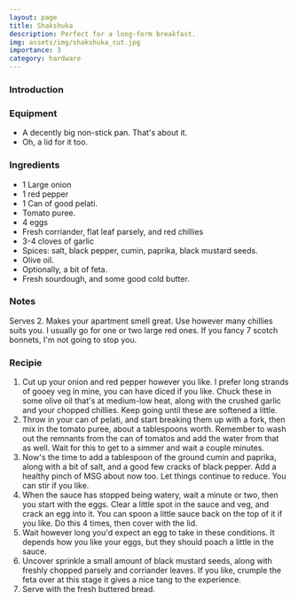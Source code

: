 ```yaml
---
layout: page
title: Shakshuka
description: Perfect for a long-form breakfast.
img: assets/img/shakshuka_cut.jpg
importance: 3
category: hardware
---
```

### Introduction

### Equipment
* A decently big non-stick pan. That's about it.
* Oh, a lid for it too.

### Ingredients
* 1 Large onion
* 1 red pepper
* 1 Can of good pelati.
* Tomato puree.
* 4 eggs
* Fresh corriander, flat leaf parsely, and red chillies
* 3-4 cloves of garlic
* Spices: salt, black pepper, cumin, paprika, black mustard seeds.
* Olive oil.
* Optionally, a bit of feta.
* Fresh sourdough, and some good cold butter.

### Notes
Serves 2. Makes your apartment smell great. Use however many chillies suits you. I usually go for one or two large red ones. If you fancy 7 scotch bonnets, I'm not going to stop you.

### Recipie
1. Cut up your onion and red pepper however you like. I prefer long strands of gooey veg in mine, you can have diced if you like. Chuck these in some olive oil that's at medium-low heat, along with the crushed garlic and your chopped chillies. Keep going until these are softened a little.
2. Throw in your can of pelati, and start breaking them up with a fork, then mix in the tomato puree, about a tablespoons worth. Remember to wash out the remnants from the can of tomatos and add the water from that as well. Wait for this to get to a simmer and wait a couple minutes.
3. Now's the time to add a tablespoon of the ground cumin and paprika, along with a bit of salt, and a good few cracks of black pepper. Add a healthy pinch of MSG about now too. Let things continue to reduce. You can stir if you like.
4. When the sauce has stopped being watery, wait a minute or two, then you start with the eggs. Clear a little spot in the sauce and veg, and crack an egg into it. You can spoon a little sauce back on the top of it if you like. Do this 4 times, then cover with the lid.
5. Wait however long you'd expect an egg to take in these conditions. It depends how you like your eggs, but they should poach a little in the sauce.
6. Uncover sprinkle a small amount of black mustard seeds, along with freshly chopped parsely and corriander leaves. If you like, crumple the feta over at this stage it gives a nice tang to the experience. 
7. Serve with the fresh buttered bread.
